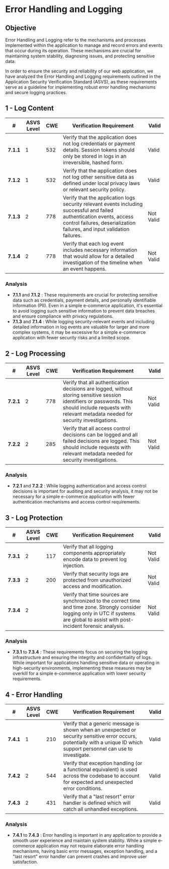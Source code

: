 # Error Handling and Logging

## Objective
Error Handling and Logging refer to the mechanisms and processes implemented within the application to manage and record errors and events that occur during its operation. These mechanisms are crucial for maintaining system stability, diagnosing issues, and protecting sensitive data.

In order to ensure the security and reliability of our web application, we have analyzed the Error Handling and Logging requirements outlined in the Application Security Verification Standard (ASVS), as these requirements serve as a guideline for implementing robust error handling mechanisms and secure logging practices.

## 1 - Log Content
| #          | ASVS Level | CWE | Verification Requirement | Valid |
|------------|------------|-----|--------------------------|-------|
| **7.1.1**  | 1          | 532 | Verify that the application does not log credentials or payment details. Session tokens should only be stored in logs in an irreversible, hashed form. | Valid |
| **7.1.2**  | 1          | 532 | Verify that the application does not log other sensitive data as defined under local privacy laws or relevant security policy. | Valid |
| **7.1.3**  | 2          | 778 | Verify that the application logs security relevant events including successful and failed authentication events, access control failures, deserialization failures, and input validation failures. | Not Valid |
| **7.1.4**  | 2          | 778 | Verify that each log event includes necessary information that would allow for a detailed investigation of the timeline when an event happens. | Not Valid |

### Analysis
* **7.1.1** and **7.1.2** : These requirements are crucial for protecting sensitive data such as credentials, payment details, and personally identifiable information (PII). Even in a simple e-commerce application, it's essential to avoid logging such sensitive information to prevent data breaches and ensure compliance with privacy regulations.
* **7.1.3** and **7.1.4** : While logging security-relevant events and including detailed information in log events are valuable for larger and more complex systems, it may be excessive for a simple e-commerce application with fewer security risks and a limited scope.

## 2 - Log Processing
| #          | ASVS Level | CWE | Verification Requirement | Valid |
|------------|------------|-----|--------------------------|-------|
| **7.2.1**  | 2          | 778 | Verify that all authentication decisions are logged, without storing sensitive session identifiers or passwords. This should include requests with relevant metadata needed for security investigations. | Not Valid |
| **7.2.2**  | 2          | 285 | Verify that all access control decisions can be logged and all failed decisions are logged. This should include requests with relevant metadata needed for security investigations. | Not Valid |

### Analysis
* **7.2.1** and **7.2.2** : While logging authentication and access control decisions is important for auditing and security analysis, it may not be necessary for a simple e-commerce application with fewer authentication mechanisms and access control requirements.

## 3 - Log Protection
| #          | ASVS Level | CWE | Verification Requirement | Valid |
|------------|------------|-----|--------------------------|-------|
| **7.3.1**  | 2          | 117 | Verify that all logging components appropriately encode data to prevent log injection. | Not Valid |
| **7.3.3**  | 2          | 200 | Verify that security logs are protected from unauthorized access and modification. | Not Valid |
| **7.3.4**  | 2          |     | Verify that time sources are synchronized to the correct time and time zone. Strongly consider logging only in UTC if systems are global to assist with post-incident forensic analysis. | Not Valid |

### Analysis
* **7.3.1** to **7.3.4** : These requirements focus on securing the logging infrastructure and ensuring the integrity and confidentiality of logs. While important for applications handling sensitive data or operating in high-security environments, implementing these measures may be overkill for a simple e-commerce application with lower security requirements.

## 4 - Error Handling
| #          | ASVS Level | CWE | Verification Requirement | Valid |
|------------|------------|-----|--------------------------|-------|
| **7.4.1**  | 1          | 210 | Verify that a generic message is shown when an unexpected or security sensitive error occurs, potentially with a unique ID which support personnel can use to investigate. | Valid |
| **7.4.2**  | 2          | 544 | Verify that exception handling (or a functional equivalent) is used across the codebase to account for expected and unexpected error conditions. | Valid |
| **7.4.3**  | 2          | 431 | Verify that a "last resort" error handler is defined which will catch all unhandled exceptions. | Valid |

### Analysis
* **7.4.1** to **7.4.3** : Error handling is important in any application to provide a smooth user experience and maintain system stability. While a simple e-commerce application may not require elaborate error handling mechanisms, having basic error messages, exception handling, and a "last resort" error handler can prevent crashes and improve user satisfaction.
